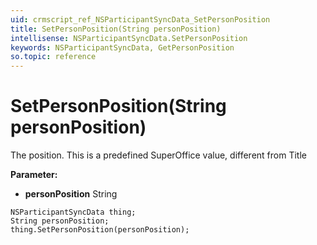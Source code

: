```yaml
---
uid: crmscript_ref_NSParticipantSyncData_SetPersonPosition
title: SetPersonPosition(String personPosition)
intellisense: NSParticipantSyncData.SetPersonPosition
keywords: NSParticipantSyncData, GetPersonPosition
so.topic: reference
---
```


# SetPersonPosition(String personPosition)

The position. This is a predefined SuperOffice value, different from Title

**Parameter:** 
 - **personPosition** String

```crmscript
NSParticipantSyncData thing;
String personPosition;
thing.SetPersonPosition(personPosition);
```

